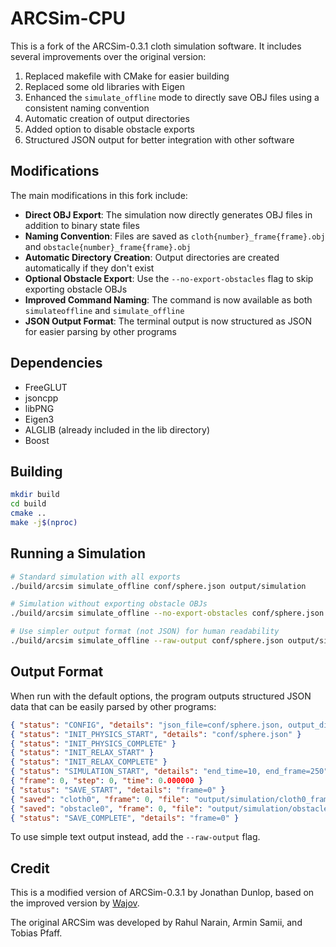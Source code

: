 # ARCSim-CPU

This is a fork of the ARCSim-0.3.1 cloth simulation software. It includes several improvements over the original version:

1. Replaced makefile with CMake for easier building
2. Replaced some old libraries with Eigen
3. Enhanced the `simulate_offline` mode to directly save OBJ files using a consistent naming convention
4. Automatic creation of output directories
5. Added option to disable obstacle exports
6. Structured JSON output for better integration with other software

## Modifications

The main modifications in this fork include:

- **Direct OBJ Export**: The simulation now directly generates OBJ files in addition to binary state files
- **Naming Convention**: Files are saved as `cloth{number}_frame{frame}.obj` and `obstacle{number}_frame{frame}.obj`
- **Automatic Directory Creation**: Output directories are created automatically if they don't exist
- **Optional Obstacle Export**: Use the `--no-export-obstacles` flag to skip exporting obstacle OBJs
- **Improved Command Naming**: The command is now available as both `simulateoffline` and `simulate_offline`
- **JSON Output Format**: The terminal output is now structured as JSON for easier parsing by other programs

## Dependencies

* FreeGLUT
* jsoncpp
* libPNG
* Eigen3
* ALGLIB (already included in the lib directory)
* Boost

## Building

```bash
mkdir build
cd build
cmake ..
make -j$(nproc)
```

## Running a Simulation

```bash
# Standard simulation with all exports
./build/arcsim simulate_offline conf/sphere.json output/simulation

# Simulation without exporting obstacle OBJs
./build/arcsim simulate_offline --no-export-obstacles conf/sphere.json output/simulation

# Use simpler output format (not JSON) for human readability
./build/arcsim simulate_offline --raw-output conf/sphere.json output/simulation
```

## Output Format

When run with the default options, the program outputs structured JSON data that can be easily parsed by other programs:

```json
{ "status": "CONFIG", "details": "json_file=conf/sphere.json, output_dir=output/simulation, export_obstacles=true" }
{ "status": "INIT_PHYSICS_START", "details": "conf/sphere.json" }
{ "status": "INIT_PHYSICS_COMPLETE" }
{ "status": "INIT_RELAX_START" }
{ "status": "INIT_RELAX_COMPLETE" }
{ "status": "SIMULATION_START", "details": "end_time=10, end_frame=250" }
{ "frame": 0, "step": 0, "time": 0.000000 }
{ "status": "SAVE_START", "details": "frame=0" }
{ "saved": "cloth0", "frame": 0, "file": "output/simulation/cloth0_frame0.obj" }
{ "saved": "obstacle0", "frame": 0, "file": "output/simulation/obstacle0_frame0.obj" }
{ "status": "SAVE_COMPLETE", "details": "frame=0" }
```

To use simple text output instead, add the `--raw-output` flag.

## Credit

This is a modified version of ARCSim-0.3.1 by Jonathan Dunlop, based on the improved version by [Wajov](https://github.com/Wajov/arcsim-0.3.1).

The original ARCSim was developed by Rahul Narain, Armin Samii, and Tobias Pfaff.